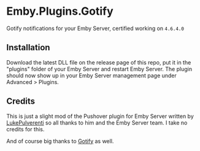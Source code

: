 # Emby.Plugins.Gotify
Gotify notifications for your Emby Server, certified working on `4.6.4.0`

## Installation

Download the latest DLL file on the release page of this repo, put it in the "plugins" folder of your Emby Server and restart Emby Server.
The plugin should now show up in your Emby Server management page under Advanced > Plugins.

## Credits

This is just a slight mod of the Pushover plugin for Emby Server written by [LukePulverenti](https://github.com/MediaBrowser/Pushover)
so all thanks to him and the Emby Server team. I take no credits for this.

And of course big thanks to [Gotify](https://gotify.net) as well.



